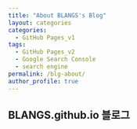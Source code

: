```yaml
--- 
title: "About BLANGS's Blog" 
layout: categories 
categories: 
  - GitHub Pages_v1 
tags: 
  - GitHub Pages_v2 
  - Google Search Console 
  - search engine
permalink: /blg-about/ 
author_profile: true 
---
```


## BLANGS.github.io 블로그
